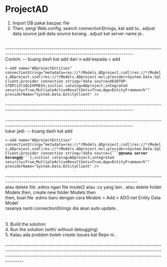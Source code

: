 # ProjectAD

1. Import DB pakai bacpac file<br>
2. Then, pergi Web.config, search connectionStrings, kat add tu.. adjust data source jadi data source korang.. adjust kat server name je..
<br>
----------------------------------------------------------------------------------------------------------------------------------------------
<br>
Contoh: -- buang dash kat add dari <-add kepada < add 
<br>
<code>
<-add name="ADprojectEntities" connectionString="metadata=res://*/Models.ADproject.csdl|res://*/Models.ADproject.ssdl|res://*/Models.ADproject.msl;provider=System.Data.SqlClient;provider connection string=&quot;data source=DESKTOP-S7QPC13\SQLEXPRESS;initial catalog=ADproject;integrated security=True;MultipleActiveResultSets=True;App=EntityFramework&quot;" providerName="System.Data.EntityClient" />
</code>
<br>----------------------------------------------------------------------------------------------------------------------------------------------<br>
<br>----------------------------------------------------------------------------------------------------------------------------------------------<br>
tukar jadi: -- buang dash kat add <br>
<code>
<-add name="ADprojectEntities" connectionString="metadata=res://*/Models.ADproject.csdl|res://*/Models.ADproject.ssdl|res://*/Models.ADproject.msl;provider=System.Data.SqlClient;provider connection string=&quot;data source={<b>```@@nama server korang@@```</b>};initial catalog=ADproject;integrated security=True;MultipleActiveResultSets=True;App=EntityFramework&quot;" providerName="System.Data.EntityClient" />
</code>
<br>------------------------------------------------------------------------------------------------------------------------------------------------<br>
atau delete file  .edmx ngan file model2 atau .cs yang lain..  atau delete folder Models then, create new folder Models then 
<br>
then, buat file .edmx baru dengan cara Models > Add > ADO.net Entity Data Model<br>
rasanya nanti connectionStrings dia akan auto update.. 
<br><br><br>
3. Build the solution<br>
4. Run the solution (with/ without debugging)<br>
5. Kalau ada problem boleh create Issues kat Repo ni..<br>
<br>---------------------------------------------------------------------------------------------------------------------------------------------------------------------------------------------------------------------------------------------------<br>
